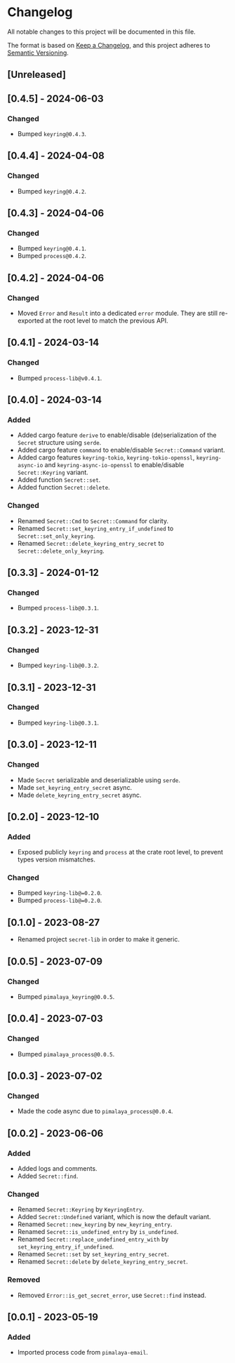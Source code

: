 # Changelog

All notable changes to this project will be documented in this file.

The format is based on [Keep a Changelog](https://keepachangelog.com/en/1.0.0/),
and this project adheres to [Semantic Versioning](https://semver.org/spec/v2.0.0.html).

## [Unreleased]

## [0.4.5] - 2024-06-03

### Changed

- Bumped `keyring@0.4.3`.

## [0.4.4] - 2024-04-08

### Changed

- Bumped `keyring@0.4.2`.

## [0.4.3] - 2024-04-06

### Changed

- Bumped `keyring@0.4.1`.
- Bumped `process@0.4.2`.

## [0.4.2] - 2024-04-06

### Changed

- Moved `Error` and `Result` into a dedicated `error` module. They are still re-exported at the root level to match the previous API.

## [0.4.1] - 2024-03-14

### Changed

- Bumped `process-lib@v0.4.1`.

## [0.4.0] - 2024-03-14

### Added

- Added cargo feature `derive` to enable/disable (de)serialization of the `Secret` structure using `serde`.
- Added cargo feature `command` to enable/disable `Secret::Command` variant.
- Added cargo features `keyring-tokio`, `keyring-tokio-openssl`, `keyring-async-io` and `keyring-async-io-openssl` to enable/disable `Secret::Keyring` variant.
- Added function `Secret::set`.
- Added function `Secret::delete`.

### Changed

- Renamed `Secret::Cmd` to `Secret::Command` for clarity.
- Renamed `Secret::set_keyring_entry_if_undefined` to `Secret::set_only_keyring`.
- Renamed `Secret::delete_keyring_entry_secret` to `Secret::delete_only_keyring`.

## [0.3.3] - 2024-01-12

### Changed

- Bumped `process-lib@0.3.1`.

## [0.3.2] - 2023-12-31

### Changed

- Bumped `keyring-lib@0.3.2`.

## [0.3.1] - 2023-12-31

### Changed

- Bumped `keyring-lib@0.3.1`.

## [0.3.0] - 2023-12-11

### Changed

- Made `Secret` serializable and deserializable using `serde`.
- Made `set_keyring_entry_secret` async.
- Made `delete_keyring_entry_secret` async.

## [0.2.0] - 2023-12-10

### Added

- Exposed publicly `keyring` and `process` at the crate root level, to prevent types version mismatches.

### Changed

- Bumped `keyring-lib@=0.2.0`.
- Bumped `process-lib@=0.2.0`.

## [0.1.0] - 2023-08-27

- Renamed project `secret-lib` in order to make it generic.

## [0.0.5] - 2023-07-09

### Changed

- Bumped `pimalaya_keyring@0.0.5`.

## [0.0.4] - 2023-07-03

### Changed

- Bumped `pimalaya_process@0.0.5`.

## [0.0.3] - 2023-07-02

### Changed

- Made the code async due to `pimalaya_process@0.0.4`.

## [0.0.2] - 2023-06-06

### Added

- Added logs and comments.
- Added `Secret::find`.

### Changed

- Renamed `Secret::Keyring` by `KeyringEntry`.
- Added `Secret::Undefined` variant, which is now the default variant.
- Renamed `Secret::new_keyring` by `new_keyring_entry`.
- Renamed `Secret::is_undefined_entry` by `is_undefined`.
- Renamed `Secret::replace_undefined_entry_with` by `set_keyring_entry_if_undefined`.
- Renamed `Secret::set` by `set_keyring_entry_secret`.
- Renamed `Secret::delete` by `delete_keyring_entry_secret`.

### Removed

- Removed `Error::is_get_secret_error`, use `Secret::find` instead.

## [0.0.1] - 2023-05-19

### Added

- Imported process code from `pimalaya-email`.
